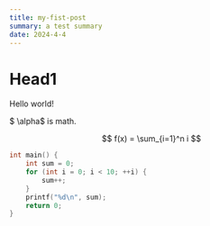 ```yaml
---
title: my-fist-post
summary: a test summary
date: 2024-4-4
---
```


# Head1

Hello world!

$ \alpha$ is math.

$$
f(x) = \sum_{i=1}^n i
$$


```c
int main() {
    int sum = 0;
    for (int i = 0; i < 10; ++i) {
        sum++;
    }
    printf("%d\n", sum);
    return 0;
}
```
